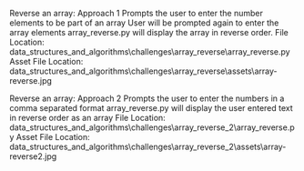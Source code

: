 Reverse an array: Approach 1
Prompts the user to enter the number elements to be part of an array
User will be prompted again to enter the array elements
array_reverse.py will display the array in reverse order.
File Location: data_structures_and_algorithms\challenges\array_reverse\array_reverse.py
Asset File Location:
data_structures_and_algorithms\challenges\array_reverse\assets\array-reverse.jpg

Reverse an array: Approach 2
Prompts the user to enter the numbers in a comma separated format
array_reverse.py will display the user entered text in reverse order as an array
File Location: data_structures_and_algorithms\challenges\array_reverse_2\array_reverse.py
Asset File Location:
data_structures_and_algorithms\challenges\array_reverse_2\assets\array-reverse2.jpg

